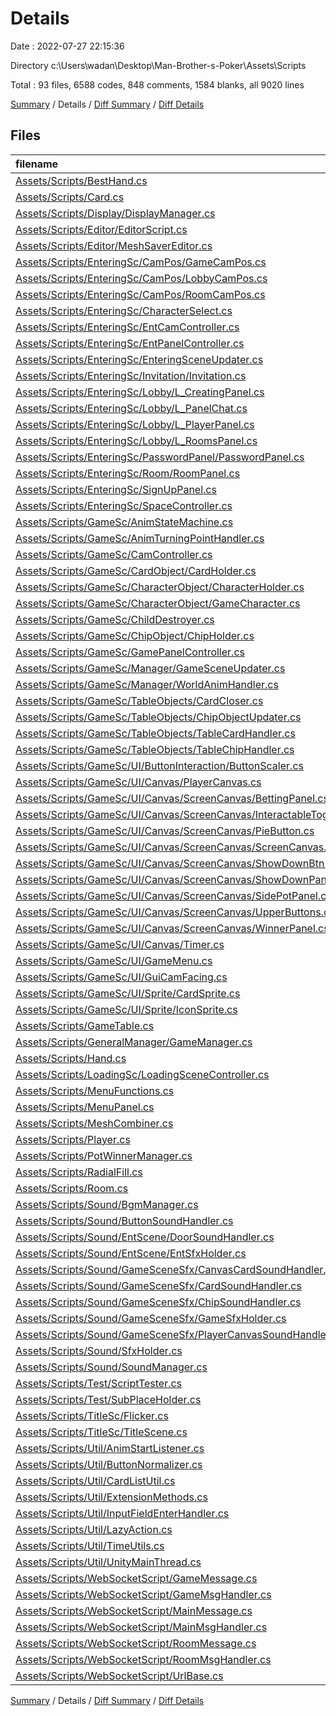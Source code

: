 # Details

Date : 2022-07-27 22:15:36

Directory c:\\Users\\wadan\\Desktop\\Man-Brother-s-Poker\\Assets\\Scripts

Total : 93 files,  6588 codes, 848 comments, 1584 blanks, all 9020 lines

[Summary](results.md) / Details / [Diff Summary](diff.md) / [Diff Details](diff-details.md)

## Files
| filename | language | code | comment | blank | total |
| :--- | :--- | ---: | ---: | ---: | ---: |
| [Assets/Scripts/BestHand.cs](/Assets/Scripts/BestHand.cs) | C# | 286 | 35 | 59 | 380 |
| [Assets/Scripts/Card.cs](/Assets/Scripts/Card.cs) | C# | 24 | 0 | 5 | 29 |
| [Assets/Scripts/Display/DisplayManager.cs](/Assets/Scripts/Display/DisplayManager.cs) | C# | 46 | 2 | 9 | 57 |
| [Assets/Scripts/Editor/EditorScript.cs](/Assets/Scripts/Editor/EditorScript.cs) | C# | 17 | 0 | 3 | 20 |
| [Assets/Scripts/Editor/MeshSaverEditor.cs](/Assets/Scripts/Editor/MeshSaverEditor.cs) | C# | 29 | 0 | 10 | 39 |
| [Assets/Scripts/EnteringSc/CamPos/GameCamPos.cs](/Assets/Scripts/EnteringSc/CamPos/GameCamPos.cs) | C# | 15 | 0 | 4 | 19 |
| [Assets/Scripts/EnteringSc/CamPos/LobbyCamPos.cs](/Assets/Scripts/EnteringSc/CamPos/LobbyCamPos.cs) | C# | 15 | 0 | 4 | 19 |
| [Assets/Scripts/EnteringSc/CamPos/RoomCamPos.cs](/Assets/Scripts/EnteringSc/CamPos/RoomCamPos.cs) | C# | 15 | 0 | 4 | 19 |
| [Assets/Scripts/EnteringSc/CharacterSelect.cs](/Assets/Scripts/EnteringSc/CharacterSelect.cs) | C# | 51 | 7 | 16 | 74 |
| [Assets/Scripts/EnteringSc/EntCamController.cs](/Assets/Scripts/EnteringSc/EntCamController.cs) | C# | 120 | 25 | 40 | 185 |
| [Assets/Scripts/EnteringSc/EntPanelController.cs](/Assets/Scripts/EnteringSc/EntPanelController.cs) | C# | 63 | 4 | 10 | 77 |
| [Assets/Scripts/EnteringSc/EnteringSceneUpdater.cs](/Assets/Scripts/EnteringSc/EnteringSceneUpdater.cs) | C# | 44 | 6 | 13 | 63 |
| [Assets/Scripts/EnteringSc/Invitation/Invitation.cs](/Assets/Scripts/EnteringSc/Invitation/Invitation.cs) | C# | 72 | 9 | 21 | 102 |
| [Assets/Scripts/EnteringSc/Lobby/L_CreatingPanel.cs](/Assets/Scripts/EnteringSc/Lobby/L_CreatingPanel.cs) | C# | 70 | 4 | 17 | 91 |
| [Assets/Scripts/EnteringSc/Lobby/L_PanelChat.cs](/Assets/Scripts/EnteringSc/Lobby/L_PanelChat.cs) | C# | 41 | 2 | 8 | 51 |
| [Assets/Scripts/EnteringSc/Lobby/L_PlayerPanel.cs](/Assets/Scripts/EnteringSc/Lobby/L_PlayerPanel.cs) | C# | 49 | 4 | 15 | 68 |
| [Assets/Scripts/EnteringSc/Lobby/L_RoomsPanel.cs](/Assets/Scripts/EnteringSc/Lobby/L_RoomsPanel.cs) | C# | 29 | 2 | 3 | 34 |
| [Assets/Scripts/EnteringSc/PasswordPanel/PasswordPanel.cs](/Assets/Scripts/EnteringSc/PasswordPanel/PasswordPanel.cs) | C# | 44 | 5 | 13 | 62 |
| [Assets/Scripts/EnteringSc/Room/RoomPanel.cs](/Assets/Scripts/EnteringSc/Room/RoomPanel.cs) | C# | 269 | 51 | 72 | 392 |
| [Assets/Scripts/EnteringSc/SignUpPanel.cs](/Assets/Scripts/EnteringSc/SignUpPanel.cs) | C# | 25 | 1 | 9 | 35 |
| [Assets/Scripts/EnteringSc/SpaceController.cs](/Assets/Scripts/EnteringSc/SpaceController.cs) | C# | 16 | 1 | 7 | 24 |
| [Assets/Scripts/GameSc/AnimStateMachine.cs](/Assets/Scripts/GameSc/AnimStateMachine.cs) | C# | 16 | 1 | 4 | 21 |
| [Assets/Scripts/GameSc/AnimTurningPointHandler.cs](/Assets/Scripts/GameSc/AnimTurningPointHandler.cs) | C# | 34 | 2 | 6 | 42 |
| [Assets/Scripts/GameSc/CamController.cs](/Assets/Scripts/GameSc/CamController.cs) | C# | 74 | 15 | 20 | 109 |
| [Assets/Scripts/GameSc/CardObject/CardHolder.cs](/Assets/Scripts/GameSc/CardObject/CardHolder.cs) | C# | 39 | 0 | 7 | 46 |
| [Assets/Scripts/GameSc/CharacterObject/CharacterHolder.cs](/Assets/Scripts/GameSc/CharacterObject/CharacterHolder.cs) | C# | 20 | 1 | 5 | 26 |
| [Assets/Scripts/GameSc/CharacterObject/GameCharacter.cs](/Assets/Scripts/GameSc/CharacterObject/GameCharacter.cs) | C# | 49 | 7 | 12 | 68 |
| [Assets/Scripts/GameSc/ChildDestroyer.cs](/Assets/Scripts/GameSc/ChildDestroyer.cs) | C# | 13 | 0 | 2 | 15 |
| [Assets/Scripts/GameSc/ChipObject/ChipHolder.cs](/Assets/Scripts/GameSc/ChipObject/ChipHolder.cs) | C# | 50 | 18 | 15 | 83 |
| [Assets/Scripts/GameSc/GamePanelController.cs](/Assets/Scripts/GameSc/GamePanelController.cs) | C# | 12 | 2 | 5 | 19 |
| [Assets/Scripts/GameSc/Manager/GameSceneUpdater.cs](/Assets/Scripts/GameSc/Manager/GameSceneUpdater.cs) | C# | 536 | 116 | 136 | 788 |
| [Assets/Scripts/GameSc/Manager/WorldAnimHandler.cs](/Assets/Scripts/GameSc/Manager/WorldAnimHandler.cs) | C# | 165 | 23 | 37 | 225 |
| [Assets/Scripts/GameSc/TableObjects/CardCloser.cs](/Assets/Scripts/GameSc/TableObjects/CardCloser.cs) | C# | 12 | 2 | 3 | 17 |
| [Assets/Scripts/GameSc/TableObjects/ChipObjectUpdater.cs](/Assets/Scripts/GameSc/TableObjects/ChipObjectUpdater.cs) | C# | 14 | 0 | 4 | 18 |
| [Assets/Scripts/GameSc/TableObjects/TableCardHandler.cs](/Assets/Scripts/GameSc/TableObjects/TableCardHandler.cs) | C# | 121 | 19 | 24 | 164 |
| [Assets/Scripts/GameSc/TableObjects/TableChipHandler.cs](/Assets/Scripts/GameSc/TableObjects/TableChipHandler.cs) | C# | 139 | 15 | 24 | 178 |
| [Assets/Scripts/GameSc/UI/ButtonInteraction/ButtonScaler.cs](/Assets/Scripts/GameSc/UI/ButtonInteraction/ButtonScaler.cs) | C# | 16 | 2 | 5 | 23 |
| [Assets/Scripts/GameSc/UI/Canvas/PlayerCanvas.cs](/Assets/Scripts/GameSc/UI/Canvas/PlayerCanvas.cs) | C# | 296 | 59 | 67 | 422 |
| [Assets/Scripts/GameSc/UI/Canvas/ScreenCanvas/BettingPanel.cs](/Assets/Scripts/GameSc/UI/Canvas/ScreenCanvas/BettingPanel.cs) | C# | 136 | 17 | 37 | 190 |
| [Assets/Scripts/GameSc/UI/Canvas/ScreenCanvas/InteractableToggler.cs](/Assets/Scripts/GameSc/UI/Canvas/ScreenCanvas/InteractableToggler.cs) | C# | 15 | 0 | 3 | 18 |
| [Assets/Scripts/GameSc/UI/Canvas/ScreenCanvas/PieButton.cs](/Assets/Scripts/GameSc/UI/Canvas/ScreenCanvas/PieButton.cs) | C# | 92 | 8 | 25 | 125 |
| [Assets/Scripts/GameSc/UI/Canvas/ScreenCanvas/ScreenCanvas.cs](/Assets/Scripts/GameSc/UI/Canvas/ScreenCanvas/ScreenCanvas.cs) | C# | 386 | 73 | 85 | 544 |
| [Assets/Scripts/GameSc/UI/Canvas/ScreenCanvas/ShowDownBtn.cs](/Assets/Scripts/GameSc/UI/Canvas/ScreenCanvas/ShowDownBtn.cs) | C# | 30 | 4 | 12 | 46 |
| [Assets/Scripts/GameSc/UI/Canvas/ScreenCanvas/ShowDownPanel.cs](/Assets/Scripts/GameSc/UI/Canvas/ScreenCanvas/ShowDownPanel.cs) | C# | 66 | 7 | 18 | 91 |
| [Assets/Scripts/GameSc/UI/Canvas/ScreenCanvas/SidePotPanel.cs](/Assets/Scripts/GameSc/UI/Canvas/ScreenCanvas/SidePotPanel.cs) | C# | 23 | 0 | 4 | 27 |
| [Assets/Scripts/GameSc/UI/Canvas/ScreenCanvas/UpperButtons.cs](/Assets/Scripts/GameSc/UI/Canvas/ScreenCanvas/UpperButtons.cs) | C# | 34 | 0 | 8 | 42 |
| [Assets/Scripts/GameSc/UI/Canvas/ScreenCanvas/WinnerPanel.cs](/Assets/Scripts/GameSc/UI/Canvas/ScreenCanvas/WinnerPanel.cs) | C# | 160 | 16 | 35 | 211 |
| [Assets/Scripts/GameSc/UI/Canvas/Timer.cs](/Assets/Scripts/GameSc/UI/Canvas/Timer.cs) | C# | 60 | 4 | 16 | 80 |
| [Assets/Scripts/GameSc/UI/GameMenu.cs](/Assets/Scripts/GameSc/UI/GameMenu.cs) | C# | 30 | 3 | 7 | 40 |
| [Assets/Scripts/GameSc/UI/GuiCamFacing.cs](/Assets/Scripts/GameSc/UI/GuiCamFacing.cs) | C# | 13 | 0 | 4 | 17 |
| [Assets/Scripts/GameSc/UI/Sprite/CardSprite.cs](/Assets/Scripts/GameSc/UI/Sprite/CardSprite.cs) | C# | 38 | 0 | 8 | 46 |
| [Assets/Scripts/GameSc/UI/Sprite/IconSprite.cs](/Assets/Scripts/GameSc/UI/Sprite/IconSprite.cs) | C# | 47 | 0 | 7 | 54 |
| [Assets/Scripts/GameTable.cs](/Assets/Scripts/GameTable.cs) | C# | 527 | 88 | 102 | 717 |
| [Assets/Scripts/GeneralManager/GameManager.cs](/Assets/Scripts/GeneralManager/GameManager.cs) | C# | 87 | 14 | 28 | 129 |
| [Assets/Scripts/Hand.cs](/Assets/Scripts/Hand.cs) | C# | 12 | 0 | 1 | 13 |
| [Assets/Scripts/LoadingSc/LoadingSceneController.cs](/Assets/Scripts/LoadingSc/LoadingSceneController.cs) | C# | 43 | 0 | 12 | 55 |
| [Assets/Scripts/MenuFunctions.cs](/Assets/Scripts/MenuFunctions.cs) | C# | 98 | 3 | 23 | 124 |
| [Assets/Scripts/MenuPanel.cs](/Assets/Scripts/MenuPanel.cs) | C# | 15 | 1 | 3 | 19 |
| [Assets/Scripts/MeshCombiner.cs](/Assets/Scripts/MeshCombiner.cs) | C# | 21 | 0 | 5 | 26 |
| [Assets/Scripts/Player.cs](/Assets/Scripts/Player.cs) | C# | 94 | 10 | 25 | 129 |
| [Assets/Scripts/PotWinnerManager.cs](/Assets/Scripts/PotWinnerManager.cs) | C# | 156 | 29 | 40 | 225 |
| [Assets/Scripts/RadialFill.cs](/Assets/Scripts/RadialFill.cs) | C# | 49 | 1 | 12 | 62 |
| [Assets/Scripts/Room.cs](/Assets/Scripts/Room.cs) | C# | 52 | 1 | 9 | 62 |
| [Assets/Scripts/Sound/BgmManager.cs](/Assets/Scripts/Sound/BgmManager.cs) | C# | 25 | 2 | 7 | 34 |
| [Assets/Scripts/Sound/ButtonSoundHandler.cs](/Assets/Scripts/Sound/ButtonSoundHandler.cs) | C# | 40 | 3 | 4 | 47 |
| [Assets/Scripts/Sound/EntScene/DoorSoundHandler.cs](/Assets/Scripts/Sound/EntScene/DoorSoundHandler.cs) | C# | 10 | 0 | 2 | 12 |
| [Assets/Scripts/Sound/EntScene/EntSfxHolder.cs](/Assets/Scripts/Sound/EntScene/EntSfxHolder.cs) | C# | 24 | 0 | 5 | 29 |
| [Assets/Scripts/Sound/GameSceneSfx/CanvasCardSoundHandler.cs](/Assets/Scripts/Sound/GameSceneSfx/CanvasCardSoundHandler.cs) | C# | 10 | 0 | 2 | 12 |
| [Assets/Scripts/Sound/GameSceneSfx/CardSoundHandler.cs](/Assets/Scripts/Sound/GameSceneSfx/CardSoundHandler.cs) | C# | 18 | 1 | 5 | 24 |
| [Assets/Scripts/Sound/GameSceneSfx/ChipSoundHandler.cs](/Assets/Scripts/Sound/GameSceneSfx/ChipSoundHandler.cs) | C# | 16 | 1 | 3 | 20 |
| [Assets/Scripts/Sound/GameSceneSfx/GameSfxHolder.cs](/Assets/Scripts/Sound/GameSceneSfx/GameSfxHolder.cs) | C# | 43 | 6 | 12 | 61 |
| [Assets/Scripts/Sound/GameSceneSfx/PlayerCanvasSoundHandler.cs](/Assets/Scripts/Sound/GameSceneSfx/PlayerCanvasSoundHandler.cs) | C# | 10 | 1 | 2 | 13 |
| [Assets/Scripts/Sound/SfxHolder.cs](/Assets/Scripts/Sound/SfxHolder.cs) | C# | 30 | 3 | 12 | 45 |
| [Assets/Scripts/Sound/SoundManager.cs](/Assets/Scripts/Sound/SoundManager.cs) | C# | 71 | 5 | 17 | 93 |
| [Assets/Scripts/Test/ScriptTester.cs](/Assets/Scripts/Test/ScriptTester.cs) | C# | 102 | 24 | 32 | 158 |
| [Assets/Scripts/Test/SubPlaceHolder.cs](/Assets/Scripts/Test/SubPlaceHolder.cs) | C# | 9 | 0 | 2 | 11 |
| [Assets/Scripts/TitleSc/Flicker.cs](/Assets/Scripts/TitleSc/Flicker.cs) | C# | 32 | 1 | 9 | 42 |
| [Assets/Scripts/TitleSc/TitleScene.cs](/Assets/Scripts/TitleSc/TitleScene.cs) | C# | 33 | 6 | 12 | 51 |
| [Assets/Scripts/Util/AnimStartListener.cs](/Assets/Scripts/Util/AnimStartListener.cs) | C# | 12 | 0 | 3 | 15 |
| [Assets/Scripts/Util/ButtonNormalizer.cs](/Assets/Scripts/Util/ButtonNormalizer.cs) | C# | 11 | 1 | 2 | 14 |
| [Assets/Scripts/Util/CardListUtil.cs](/Assets/Scripts/Util/CardListUtil.cs) | C# | 62 | 1 | 15 | 78 |
| [Assets/Scripts/Util/ExtensionMethods.cs](/Assets/Scripts/Util/ExtensionMethods.cs) | C# | 30 | 0 | 7 | 37 |
| [Assets/Scripts/Util/InputFieldEnterHandler.cs](/Assets/Scripts/Util/InputFieldEnterHandler.cs) | C# | 24 | 0 | 10 | 34 |
| [Assets/Scripts/Util/LazyAction.cs](/Assets/Scripts/Util/LazyAction.cs) | C# | 27 | 0 | 8 | 35 |
| [Assets/Scripts/Util/TimeUtils.cs](/Assets/Scripts/Util/TimeUtils.cs) | C# | 12 | 0 | 2 | 14 |
| [Assets/Scripts/Util/UnityMainThread.cs](/Assets/Scripts/Util/UnityMainThread.cs) | C# | 26 | 0 | 7 | 33 |
| [Assets/Scripts/WebSocketScript/GameMessage.cs](/Assets/Scripts/WebSocketScript/GameMessage.cs) | C# | 42 | 6 | 14 | 62 |
| [Assets/Scripts/WebSocketScript/GameMsgHandler.cs](/Assets/Scripts/WebSocketScript/GameMsgHandler.cs) | C# | 173 | 19 | 30 | 222 |
| [Assets/Scripts/WebSocketScript/MainMessage.cs](/Assets/Scripts/WebSocketScript/MainMessage.cs) | C# | 58 | 8 | 21 | 87 |
| [Assets/Scripts/WebSocketScript/MainMsgHandler.cs](/Assets/Scripts/WebSocketScript/MainMsgHandler.cs) | C# | 138 | 11 | 43 | 192 |
| [Assets/Scripts/WebSocketScript/RoomMessage.cs](/Assets/Scripts/WebSocketScript/RoomMessage.cs) | C# | 92 | 11 | 11 | 114 |
| [Assets/Scripts/WebSocketScript/RoomMsgHandler.cs](/Assets/Scripts/WebSocketScript/RoomMsgHandler.cs) | C# | 171 | 18 | 35 | 224 |
| [Assets/Scripts/WebSocketScript/UrlBase.cs](/Assets/Scripts/WebSocketScript/UrlBase.cs) | C# | 7 | 1 | 3 | 11 |

[Summary](results.md) / Details / [Diff Summary](diff.md) / [Diff Details](diff-details.md)